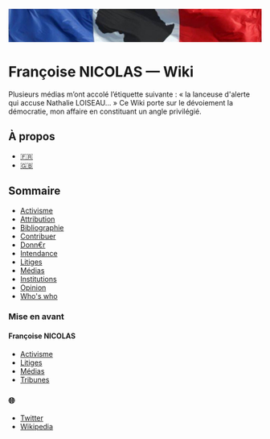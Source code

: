 ![image-mise-en-avant](_aux/francafr.png)

# Françoise NICOLAS — Wiki

Plusieurs médias m’ont accolé l’étiquette suivante : « la lanceuse d'alerte qui accuse Nathalie LOISEAU... » Ce Wiki porte sur le dévoiement la démocratie, mon affaire en constituant un angle privilégié.

## À propos
* [🇫🇷](./pages/nicolas-apropos.md)
* [🇬🇧](./pages/nicolas-about.md)

## Sommaire

* [Activisme](./pages/activ.md)
* [Attribution](./pages/attrib.md)
* [Bibliographie](./pages/bib-gen.md)
* [Contribuer](./pages/contrib.md)
* [Donn€r](./pages/don.md)
* [Intendance](./pages/intend.md)
* [Litiges](./pages/litiges.md)
* [Médias](./pages/medias.md)
* [Institutions](./pages/instit.md)
* [Opinion](./pages/op.md)
* [Who's who](./pages/autre-whoswho.md)

### Mise en avant
#### Françoise NICOLAS
* [Activisme](./pages/nicolas-activ.md)
* [Litiges](./pages/nicolas-litiges.md)
* [Médias](./pages/nicolas-medias.md)
* [Tribunes](./pages/nicolas-tribunes.md)


### <a id="voiraussi"></a>🌐
* [Twitter](https://twitter.com/FranoiseNicolas)
* [Wikipedia](https://fr.wikipedia.org/wiki/Fran%C3%A7oise_Nicolas_(diplomate))
